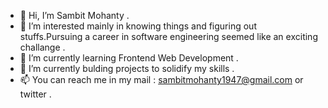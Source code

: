 - 👋 Hi, I’m Sambit Mohanty .
- 👀 I’m interested mainly in knowing things and figuring out stuffs.Pursuing a career in software engineering seemed like an exciting challange .
- 🌱 I’m currently learning Frontend Web Development .
- 💞️ I’m currently bulding projects to solidify my skills .
- 📫 You can reach me in my mail : sambitmohanty1947@gmail.com or twitter .

<!---
sambit826059/sambit826059 is a ✨ special ✨ repository because its `README.md` (this file) appears on your GitHub profile.
You can click the Preview link to take a look at your changes.
--->
